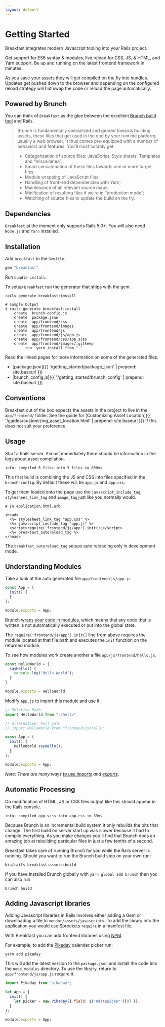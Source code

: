 ```yaml
---
layout: default
---
```


# Getting Started
Breakfast integrates modern Javascript tooling into your Rails project.

Get support for ES6 syntax & modules, live reload for CSS, JS, & HTML, and Yarn
support. Be up and running on the latest frontend framework in minutes.

As you save your assets they will get compiled on the fly into bundles. Updates
get pushed down to the browser and depending on the configured reload strategy
will hot swap the code or reload the page automatically.


## Powered by Brunch
You can think of `Breakfast` as the glue between the excellent [Brunch build
tool](http://brunch.io/) and Rails. 

> Brunch is fundamentally specialized and geared towards building assets, these
files that get used in the end by your runtime platform, usually a web browser.
It thus comes pre-equipped with a number of behaviors and features. You’ll most
notably get:

> - Categorization of source files: JavaScript, Style sheets, Templates and
“miscellanea”;
> - Smart concatenation of these files towards one or more target files;
> - Module wrapping of JavaScript files;
> - Handling of front-end dependencies with Yarn;
> - Maintenance of all relevant source maps;
> - Minification of resulting files if we’re in “production mode”;
> - Watching of source files to update the build on the fly.

## Dependencies

`Breakfast` at the moment only supports Rails 5.0+. You will also need `Node.js`
and `Yarn` installed.


## Installation

Add `breakfast` to the `Gemfile`.

~~~ruby
gem "breakfast"
~~~

Run `bundle install`.

To setup `Breakfast` run the generator that ships with the gem.

~~~
rails generate breakfast:install
~~~

~~~
# Sample Output 
$ rails generate breakfast:install
	create  brunch-config.js
	create  package.json
	create  app/frontend/css
	create  app/frontend/images
	create  app/frontend/js
	create  app/frontend/js/app.js
	create  app/frontend/css/app.scss
	create  app/frontend/images/.gitkeep
		 run  yarn install from "."
~~~

Read the linked pages for more information on some of the generated files.

* [package.json]({{ '/getting_started/package_json' | prepend: site.baseurl }})
* [brunch_config.js]({{ '/getting_started/brunch_config' | prepend: site.baseurl }})

## Conventions
Breakfast out of the box expects the assets in the project to live in the
`app/frontend/` folder. See the guide for [Customizing Asset Location]({{ '/guides/customizing_asset_location.html' | prepend: site.baseurl }})
if this does not suit your preference.

## Usage

Start a Rails server. Almost immediately there should be information in the logs
about asset compilation.

~~~
info: compiled 6 files into 3 files in 808ms
~~~

This first build is combining the JS and CSS into files specified in the
`brunch-config`. By default these will be `app.js` and `app.css`.

To get them loaded onto the page use the `javascript_include_tag`,
`stylesheet_link_tag` and `image_tag` just like you normally would.

~~~erb
# In application.html.erb

<head>
  <%= stylesheet_link_tag "app.css" %>
  <%= javascript_include_tag "app.js" %>
  <script>require('frontend/js/app').init();</script>
  <%= breakfast_autoreload_tag %>
</head>
~~~
The `breakfast_autoreload_tag` setups auto reloading only in development mode.

## Understanding Modules

Take a look at the auto generated file `app/frontend/js/app.js`

~~~javascript
const App = {
  init() {
  }
};

module.exports = App;
~~~

Brunch [wraps your code in modules](https://github.com/brunch/brunch-guide/blob/master/content/en/chapter03-conventions-and-defaults.md#commonjs-module-wrapping),
which means that any code that is written is not automatically executed or put
into the global state.

The `require('frontend/js/app').init()` line from above requires the
module located at that file path and executes the `init` function on the
returned module.

To see how modules work create another a file `app/js/frontend/hello.js`.

~~~javascript
const HelloWorld = {
  sayHello() {
    console.log("Hello World");
  }
}

module.exports = HelloWorld;
~~~

Modify `app.js` to import this module and use it.

~~~javascript
// Relative Path
import HelloWorld from "./hello"

// Alternative: Full path
// import HelloWorld from "frontend/js/hello"

const App = {
  init() {
    HelloWorld.sayHello();
  }
};

module.exports = App;
~~~

_Note: There are many ways [to use
imports](https://developer.mozilla.org/en-US/docs/Web/JavaScript/Reference/Statements/import)
and
[exports](https://developer.mozilla.org/en-US/docs/Web/JavaScript/Reference/Statements/export)._


## Automatic Processing

On modification of HTML, JS or CSS files output like this should appear in the
Rails console.

~~~
info: compiled app.scss into app.css in 89ms
~~~

Because Brunch is an incremental build system it only rebuilds the bits that
change. The first build on server start up was slower because it had to compile
everything. As you make changes you'll find that Brunch does an amazing job at
rebuilding particular files in just a few tenths of a second.

Breakfast takes care of running Brunch for you while the Rails server is
running. Should you want to run the Brunch build step on your own run:

~~~
bin/rails breakfast:assets:build
~~~

If you have installed Brunch globally with `yarn global add brunch` then you
can also run:

~~~
brunch build
~~~

## Adding Javascript libraries
Adding Javascript libraries in Rails involves either adding a Gem or downloading
a file to `vendor/assets/javascripts`. To add the library into the application
you would use Sprockets `require` in a manifest file.

With Breakfast you can add frontend libraries using
[NPM](https://www.npmjs.com/).

For example, to add the [Pikaday](https://www.npmjs.com/package/pikaday)
calender picker run:

~~~
yarn add pikaday
~~~

This will add the latest version to the `package.json` and install the code into
the `node_modules` directory. To use the library, return to
`app/frontend/js/app.js` require it.


~~~javascript
import Pikaday from "pikaday";

let App = {
  init() {
    let picker = new Pikaday({ field: $('#datepicker')[0] });
  }
};

module.exports = App;
~~~
